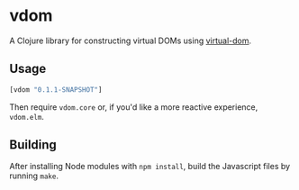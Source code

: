 # vdom

A Clojure library for constructing virtual DOMs using [virtual-dom](https://github.com/Matt-Esch/virtual-dom).

## Usage

```clojure
[vdom "0.1.1-SNAPSHOT"]
```

Then require `vdom.core` or, if you'd like a more reactive experience, `vdom.elm`.

## Building

After installing Node modules with `npm install`, build the Javascript files by running `make`.
